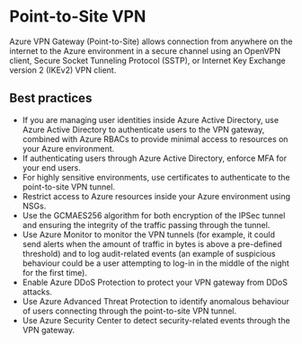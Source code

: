 # Point-to-Site VPN

Azure VPN Gateway (Point-to-Site) allows connection from anywhere on the internet to the Azure environment in a secure channel using an OpenVPN client, Secure Socket Tunneling Protocol (SSTP), or Internet Key Exchange version 2 (IKEv2) VPN client.

## Best practices

* If you are managing user identities inside Azure Active Directory, use Azure Active Directory to authenticate users to the VPN gateway, combined with Azure RBACs to provide minimal access to resources on your Azure environment.
* If authenticating users through Azure Active Directory, enforce MFA for your end users.
* For highly sensitive environments, use certificates to authenticate to the point-to-site VPN tunnel.
* Restrict access to Azure resources inside your Azure environment using NSGs.
* Use the GCMAES256 algorithm for both encryption of the IPSec tunnel and ensuring the integrity of the traffic passing through the tunnel.
* Use Azure Monitor to monitor the VPN tunnels (for example, it could send alerts when the amount of traffic in bytes is above a pre-defined threshold) and to log audit-related events (an example of suspicious behaviour could be a user attempting to log-in in the middle of the night for the first time).
* Enable Azure DDoS Protection to protect your VPN gateway from DDoS attacks.
* Use Azure Advanced Threat Protection to identify anomalous behaviour of users connecting through the point-to-site VPN tunnel.
* Use Azure Security Center to detect security-related events through the VPN gateway.
